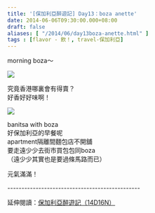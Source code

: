 ```yaml
---
title: '[保加利亞醉遊記] Day13：boza anette'
date: 2014-06-06T09:30:00.000+08:00
draft: false
aliases: [ "/2014/06/day13boza-anette.html" ]
tags : [flavor - 飲！, travel-保加利亞]
---
```


morning boza～  

![](/images/bulgaria13a1.jpg)

究竟香港哪裏會有得賣？  
好香好好味啊！  

![](/images/bulgaria13a.jpg)

banitsa with boza  
好保加利亞的早餐呢  
apartment隔離間麵包店不開舖  
要走遠少少去街市買包包同boza  
（遠少少其實也是要過條馬路而已）  
  
元氣滿滿！  
  
\-----------------------------------------------  
  
延伸閱讀：[保加利亞醉遊記（14D16N）](https://hidie.net/bulgaria14d16n/)
